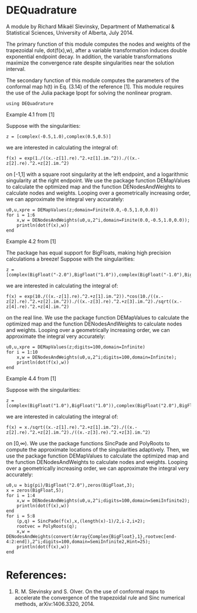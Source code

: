 # DEQuadrature

A module by Richard Mikaël Slevinsky,
Department of Mathematical & Statistical Sciences,
University of Alberta, July 2014.

The primary function of this module computes the nodes and weights
of the trapezoidal rule, dot(f(x),w), after a variable transformation induces 
double exponential endpoint decay. In addition, the variable transformations
maximize the convergence rate despite singularities near the solution interval.

The secondary function of this module computes the parameters of the
conformal map h(t) in Eq. (3.14) of the reference [1]. This module requires
the use of the Julia package Ipopt for solving the nonlinear program.


	using DEQuadrature


Example 4.1 from [1]

Suppose with the singularities:


	z = [complex(-0.5,1.0),complex(0.5,0.5)]


we are interested in calculating the integral of:


	f(x) = exp(1./((x.-z[1].re).^2.+z[1].im.^2))./((x.-z[2].re).^2.+z[2].im.^2)


on [-1,1] with a square root singularity at the left endpoint, and a logarithmic singularity at the right endpoint. We use the package function DEMapValues to calculate the optimized map and the function DENodesAndWeights to calculate nodes and weights. Looping over a geometrically increasing order, we can approximate the integral very accurately:


	u0,u,xpre = DEMapValues(z;domain=Finite(0.0,-0.5,1.0,0.0))
	for i = 1:6
		x,w = DENodesAndWeights(u0,u,2^i,domain=Finite(0.0,-0.5,1.0,0.0));
		println(dot(f(x),w))
	end


Example 4.2 from [1]

The package has equal support for BigFloats, making high precision calculations a breeze! Suppose with the singularities:


	z = [complex(BigFloat("-2.0"),BigFloat("1.0")),complex(BigFloat("-1.0"),BigFloat("0.5")),complex(BigFloat("1.0"),BigFloat("0.25")),complex(BigFloat("2.0"),BigFloat("1.0"))]


we are interested in calculating the integral of:


	f(x) = exp(10./((x.-z[1].re).^2.+z[1].im.^2)).*cos(10./((x.-z[2].re).^2.+z[2].im.^2))./((x.-z[3].re).^2.+z[3].im.^2)./sqrt((x.-z[4].re).^2.+z[4].im.^2)


on the real line. We use the package function DEMapValues to calculate the optimized map and the function DENodesAndWeights to calculate nodes and weights. Looping over a geometrically increasing order, we can approximate the integral very accurately:


	u0,u,xpre = DEMapValues(z;digits=100,domain=Infinite)
	for i = 1:10
		x,w = DENodesAndWeights(u0,u,2^i;digits=100,domain=Infinite);
		println(dot(f(x),w))
	end


Example 4.4 from [1]

Suppose with the singularities:


	z = [complex(BigFloat("1.0"),BigFloat("1.0")),complex(BigFloat("2.0"),BigFloat("0.5")),complex(BigFloat("3.0"),BigFloat("1.0")/BigFloat("3.0"))]


we are interested in calculating the integral of:


	f(x) = x./sqrt((x.-z[1].re).^2.+z[1].im.^2)./((x.-z[2].re).^2.+z[2].im.^2)./((x.-z[3].re).^2.+z[3].im.^2)


on [0,∞). We use the package functions SincPade and PolyRoots to compute the approximate locations of the singularities adaptively. Then, we use the package function DEMapValues to calculate the optimized map and the function DENodesAndWeights to calculate nodes and weights. Looping over a geometrically increasing order, we can approximate the integral very accurately:


	u0,u = big(pi)/BigFloat("2.0"),zeros(BigFloat,3);
	x = zeros(BigFloat,5);
	for i = 1:4
		x,w = DENodesAndWeights(u0,u,2^i;digits=100,domain=SemiInfinite2);
		println(dot(f(x),w))
	end
	for i = 5:8
		(p,q) = SincPade(f(x),x,(length(x)-1)/2,i-2,i+2);
		rootvec = PolyRoots(q);
		x,w = DENodesAndWeights(convert(Array{Complex{BigFloat},1},rootvec[end-4:2:end]),2^i;digits=100,domain=SemiInfinite2,Hint=25);
		println(dot(f(x),w))
	end




# References:

 
   1.	R. M. Slevinsky and S. Olver. On the use of conformal maps
		to accelerate the convergence of the trapezoidal rule
		and Sinc numerical methods, arXiv:1406.3320, 2014.
